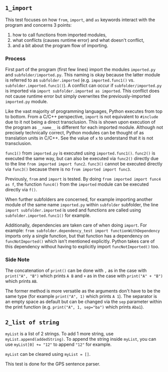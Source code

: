 ## `1_import`

This test focuses on how `from`, `import`, and `as` keywords interact with the program and concerns 3 points: 

1. how to call functions from imported modules,
2. what conflicts (causes runtime error) and what doesn't conflict,
3. and a bit about the program flow of importing.

### Process

First part of the program (first few lines) import the modules `imported.py` and `subfolder/imported.py`. This naming is okay because the latter module is referred to as `subfolder.imported` (e.g. `imported.func1()` vs. `subfolder.imported.func1()`). A conflict can occur if `subfolder/imported.py` is imported via `import subfolder.imported as imported`. This conflict does not cause runtime error but simply overwrites the previously-imported `imported.py` module.

Like the vast majority of programming languages, Python executes from top to bottom. From a C/C++ perspective, `import` is not equivalent to `#include` due to it not being a direct transclusion. This is shown upon execution of the program as `__name__` is different for each imported module. Although not precisely technically correct, Python modules can be thought of as translation units in C/C++. See the value of `x` to understand that it is not transclusion.

`func1()` from `imported.py` is executed using `imported.func1()`. `func2()` is executed the same way, but can also be executed via `func2()` directly due to the line `from imported import func2`. `func3()` cannot be executed directly via `func3()` because there is no `from imported import func3`.

Previously, `from` and `import` is tested. By doing `from imported import func4 as f`, the function `func4()` from the `imported` module can be executed directly via `f()`. 

When further subfolders are concerned, for example importing another module of the same name `imported.py` within `subfolder` subfolder, the line `import subfolder.imported` is used and functions are called using `subfolder.imported.func1()` for example.

Additionally, dependencies are taken care of when doing `import`. For example: `from subfolder.dependency_test import functionWithDependency` imports only a single function, but that function has a dependency on `funcNotImported()` which isn't mentioned explicitly. Python takes care of this dependency without having to explicitly import `funcNotImported()` too.

### Side Note

The concatenation of `print()` can be done with `,` as in the case with `print("A", "B")` which prints `A B` and `+` as in the case with `print("A" + "B")` which prints `AB`.

The former method is more versatile as the arguments don't have to be the same type (for example `print("A", 1)` which prints `A 1`). The separator is an empty space as default but can be changed via the `sep` parameter within the print function (e.g. `print("A", 1, sep="ba")` which prints `Aba1`).

## `2_list of string`

`myList` is a list of 2 strings. To add 1 more string, use `myList.append(addedString)`. To append the string inside `myList`, you can use `myList[0] += "12"` to append `"12"` for example.

`myList` can be cleared using `myList = []`.

This test is done for the GPS sentence parser.